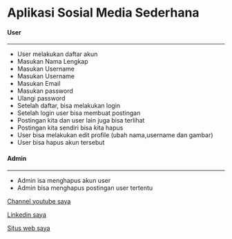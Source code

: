 # Aplikasi Sosial Media Sederhana

#### User

---

* User melakukan daftar akun
* Masukan Nama Lengkap
* Masukan Username
* Masukan Username
* Masukan Email
* Masukan password
* Ulangi password
* Setelah daftar, bisa melakukan login
* Setelah login user bisa membuat postingan
* Postingan kita dan user lain juga bisa terlihat
* Postingan kita sendiri bisa kita hapus
* User bisa melakukan edit profile (ubah nama,username dan gambar)
* User bisa hapus akun tersebut

#### Admin

---

* Admin isa menghapus akun user
* Admin bisa menghapus postingan user tertentu

[Channel youtube saya](https://www.youtube.com/channel/UCt8ZwXTNS9OaY3ioa8L13dA)

[Linkedin saya](https://www.linkedin.com/in/dheo-apriansyah-b13100174/)

[Situs web saya](http://dheoapriansyah.com/)




